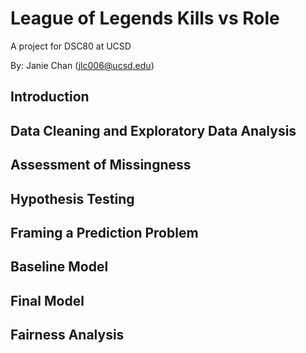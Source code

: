 # League of Legends Kills vs Role
A project for DSC80 at UCSD

By: Janie Chan (jlc006@ucsd.edu)

## Introduction

## Data Cleaning and Exploratory Data Analysis

## Assessment of Missingness

## Hypothesis Testing
## Framing a Prediction Problem
## Baseline Model
## Final Model
## Fairness Analysis

